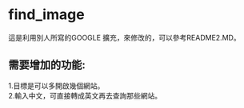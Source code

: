# find_image

這是利用別人所寫的GOOGLE 擴充，來修改的，可以參考README2.MD。

## 需要增加的功能:
1.目標是可以多開啟幾個網站。<br/>
2.輸入中文，可直接轉成英文再去查詢那些網站。
